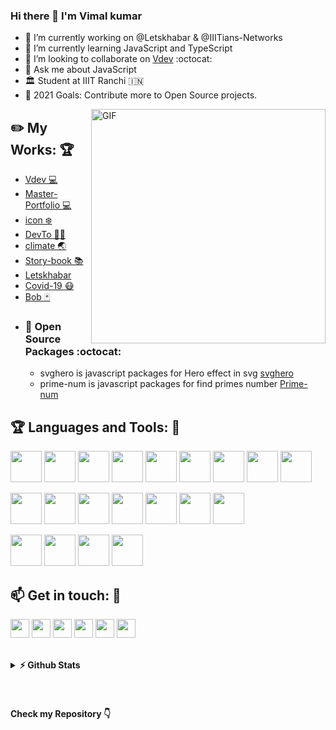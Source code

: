 ### Hi there 👋 I'm Vimal kumar

- 🔭 I’m currently working on @Letskhabar & @IIITians-Networks
- 🌱 I’m currently learning JavaScript and TypeScript
- 👯 I’m looking to collaborate on [Vdev](https://github.com/vdev-in) :octocat:
- 💬 Ask me about JavaScript
- 🏛️ Student at IIIT Ranchi :india:
- 🥅 2021 Goals: Contribute more to Open Source projects.

<img align="right" width="375" alt="GIF" src="https://miro.medium.com/max/1360/1*IRGHmiGsa16stedQvIaZfw.gif" />

## :pencil2: My Works: :trophy:

- [Vdev 💻](https://vdev.in)
- [Master-Portfolio 💻](https://github.com/vimal-verma/Master-Portfolio)
- [icon ❄️](https://logo.vdev.in/)
- [DevTo 🧑‍💻](https://devto.vimalverma.in/)
- [climate 🌏](https://github.com/vimal-verma/climate)
- [Story-book 📚](https://story-bok.herokuapp.com/)
- [Letskhabar](https://letskhabar.com)
- [Covid-19 😷](https://covid-19.letskhabar.com/)
- [Bob 🃏](https://github.com/vimal-verma/Bob)
- ### :robot: Open Source Packages :octocat:
  - svghero is javascript packages for Hero effect in svg [svghero](https://github.com/vimal-verma/svghero)
  - prime-num is javascript packages for find primes number [Prime-num](https://www.npmjs.com/package/prime-num)

## :trophy: Languages and Tools: :robot:

<img src="https://icon.vimalverma.in/img?tool=html&acol=gold" width="50px"> <img src="https://icon.vimalverma.in/img?tool=css&acol=gold" width="50px"> <img src="https://icon.vimalverma.in/img?tool=js&acol=gold" width="50px"> <img src="https://icon.vimalverma.in/img?tool=python&acol=gold" width="50px"> <img src="https://icon.vimalverma.in/img?tool=react&acol=gold" width="50px"> <img src="https://icon.vimalverma.in/img?tool=node&acol=gold" width="50px"> <img src="https://icon.vimalverma.in/img?tool=mongodb&acol=gold" width="50px"> <img src="https://icon.vimalverma.in/img?tool=firebase&acol=gold" width="50px"> <img src="https://icon.vimalverma.in/img?tool=flutter&acol=gold" width="50px">

<img src="https://icon.vimalverma.in/img?tool=git&acol=gold" width="50px"> <img src="https://icon.vimalverma.in/img?tool=github&acol=gold" width="50px"> <img src="https://icon.vimalverma.in/img?tool=ubuntu&acol=gold" width="50px"> <img src="https://icon.vimalverma.in/img?tool=netlify&acol=gold" width="50px"> <img src="https://icon.vimalverma.in/img?tool=heroku&acol=gold" width="50px"> <img src="https://icon.vimalverma.in/img?tool=google_cloud&acol=gold" width="50px"> <img src="https://icon.vimalverma.in/img?tool=azure&acol=gold" width="50px">

<img src="https://icon.vimalverma.in/img?tool=figma&acol=gold" width="50px"> <img src="https://icon.vimalverma.in/img?tool=adobe-photoshop&acol=gold" width="50px"> <img src="https://icon.vimalverma.in/img?tool=adobe-premiere-pro&acol=gold" width="50px"> <img src="https://icon.vimalverma.in/img?tool=adobe-xd&acol=gold" width="50px">

## :mailbox: Get in touch: 💬

[<img src="https://icon.vimalverma.in/img?tool=linkedin&acol=gold" width="30px">](https://www.linkedin.com/in/vimal-verma/)
[<img src="https://icon.vimalverma.in/img?tool=dev&acol=gold" width="30px">](https://dev.to/vimal)
[<img src="https://icon.vimalverma.in/img?tool=twitter&acol=gold" width="30px">](https://twitter.com/vimalverma_in)
[<img src="https://icon.vimalverma.in/img?tool=mail&acol=gold" width="30px">](mailto:me@vimalverma.in)
[<img src="https://icon.vimalverma.in/img?tool=globe&acol=gold" width="30px">](https://vimalverma.in)
[<img src="https://icon.vimalverma.in/img?tool=play-button&acol=gold" width="30px">](https://www.youtube.com/websensevk)
<br>
<br>

<details>	
  <summary><b>⚡ Github Stats</b></summary>
<img height="180em" src="https://github-readme-stats.vercel.app/api?username=vimal-verma&show_icons=true&hide_border=true&&count_private=true&include_all_commits=true" />
<img src="https://activity-graph.herokuapp.com/graph?username=vimal-verma&theme=xcode" />
<!-- <img height="180em" src="https://github-readme-stats.vercel.app/api/top-langs/?username=vimal-verma&exclude_repo=KNN-Image-Classification&show_icons=true&hide_border=true&layout=compact&langs_count=8"/> -->
</details>

<br>
<br>

#### Check my Repository 👇
